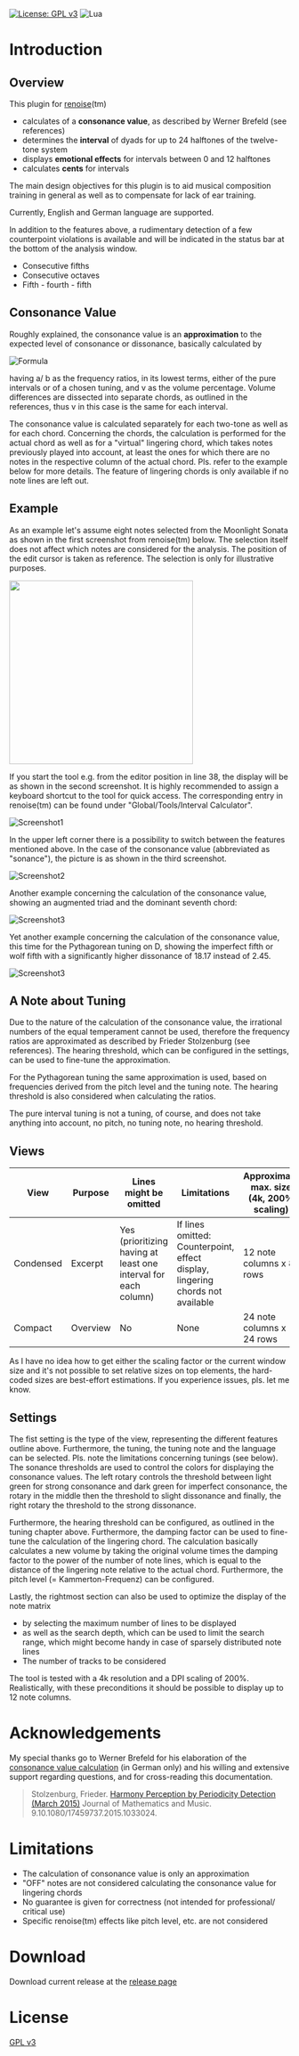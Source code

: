 [![License: GPL v3](https://img.shields.io/badge/License-GPLv3-blue.svg)](https://www.gnu.org/licenses/gpl-3.0)
![Lua](https://img.shields.io/badge/lua-%232C2D72.svg?style=flat&logo=lua&logoColor=white)

# Introduction

## Overview

This plugin for [renoise](https://www.renoise.com)(tm)  
- calculates of a **consonance value**, as described by Werner Brefeld (see references)
- determines the **interval** of dyads for up to 24 halftones of the twelve-tone system
- displays **emotional effects** for intervals between 0 and 12 halftones
- calculates **cents** for intervals

The main design objectives for this plugin is to aid musical composition training in
general as well as to compensate for lack of ear training.

Currently, English and German language are supported.

In addition to the features above, a rudimentary detection of a few counterpoint violations
is available and will be indicated in the status bar at the bottom of the analysis window.
- Consecutive fifths
- Consecutive octaves
- Fifth - fourth - fifth 

## Consonance Value

Roughly explained, the consonance value is an **approximation** to the expected level of
consonance or dissonance, basically calculated by

![Formula](images/product.png)

having a/ b as the frequency ratios, in its lowest terms, either of the pure intervals or
of a chosen tuning, and v as the volume percentage. Volume differences are dissected into
separate chords, as outlined in the references, thus v in this case is the same for each
interval.

The consonance value is calculated separately for each two-tone as well as for each chord.
Concerning the chords, the calculation is performed for the actual chord as well as for a
"virtual" lingering chord, which takes notes previously played into account, at least the
ones for which there are no notes in the respective column of the actual chord. Pls. refer
to the example below for more details. The feature of lingering chords is only available
if no note lines are left out.

## Example

As an example let's assume eight notes selected from the Moonlight Sonata as shown in the
first screenshot from renoise(tm) below. The selection itself does not affect which notes
are considered for the analysis. The position of the edit cursor is taken as reference.
The selection is only for illustrative purposes.

<img src='images/Screenshot0.png' width='330'>

If you start the tool e.g. from the editor position in line 38, the display will be as shown
in the second screenshot. It is highly recommended to assign a keyboard shortcut to the
tool for quick access. The corresponding entry in renoise(tm) can be found under
"Global/Tools/Interval Calculator".

![Screenshot1](images/Screenshot1.png)

In the upper left corner there is a possibility to switch between the features mentioned
above. In the case of the consonance value (abbreviated as "sonance"), the picture is as
shown in the third screenshot.

![Screenshot2](images/Screenshot2.png)

Another example concerning the calculation of the consonance value, showing an augmented
triad and the dominant seventh chord:

![Screenshot3](images/Screenshot3.png)

Yet another example concerning the calculation of the consonance value, this time for the
Pythagorean tuning on D, showing the imperfect fifth or wolf fifth with a significantly
higher dissonance of 18.17 instead of 2.45.

![Screenshot3](images/Screenshot4.png)

## A Note about Tuning

Due to the nature of the calculation of the consonance value, the irrational numbers of
the equal temperament cannot be used, therefore the frequency ratios are approximated
as described by Frieder Stolzenburg (see references). The hearing threshold, which can
be configured in the settings, can be used to fine-tune the approximation.

For the Pythagorean tuning the same approximation is used, based on frequencies derived
from the pitch level and the tuning note. The hearing threshold is also considered when
calculating the ratios.

The pure interval tuning is not a tuning, of course, and does not take anything into
account, no pitch, no tuning note, no hearing threshold. 

## Views

| View      | Purpose  | Lines might be omitted                                          | Limitations                                                                    | Approximate max. size (4k, 200% scaling) |
|-----------|----------|-----------------------------------------------------------------|--------------------------------------------------------------------------------|------------------------------------------|
| Condensed | Excerpt  | Yes (prioritizing having at least one interval for each column) | If lines omitted: Counterpoint, effect display, lingering chords not available | 12 note columns x 8 rows                 |
| Compact   | Overview | No                                                              | None                                                                           | 24 note columns x 24 rows                |

As I have no idea how to get either the scaling factor or the current window size and it's not possible to set relative
sizes on top elements, the hard-coded sizes are best-effort estimations. If you experience issues, pls. let me know. 

## Settings

The fist setting is the type of the view, representing the different features outline
above. Furthermore, the tuning, the tuning note and the language can be selected.
Pls. note the  limitations concerning tunings (see below). The sonance thresholds are
used to control the colors for displaying the consonance values. The left rotary controls
the threshold between light green for strong consonance and dark green for imperfect
consonance, the rotary in the middle then the threshold to slight dissonance and finally,
the right rotary the threshold to the strong dissonance.

Furthermore, the hearing threshold can be configured, as outlined in the tuning  chapter
above. Furthermore, the damping factor can be used to fine-tune the calculation of the
lingering chord. The calculation basically calculates a new volume by taking the original
volume times the damping factor to the power of the number of note lines, which is equal
to the distance of the lingering note relative to the actual chord. Furthermore, the pitch
level (= Kammerton-Frequenz) can be configured.

Lastly, the rightmost section can also be used to optimize the display of the note matrix
- by selecting the maximum number of lines to be displayed
- as well as the search depth, which can be used to limit the search range, which might
  become handy in case of sparsely distributed note lines
- The number of tracks to be considered

The tool is tested with a 4k resolution and a DPI scaling of 200%. Realistically, with these
preconditions it should be possible to display up to 12 note columns.

# Acknowledgements

My special thanks go to Werner Brefeld for his elaboration of the
[consonance value calculation](http://www.brefeld.homepage.t-online.de/konsonanz.html)
(in German only) and his willing and extensive support regarding questions, and for
cross-reading this documentation.

>Stolzenburg, Frieder.
>[Harmony Perception by Periodicity Detection (March 2015)](https://www.researchgate.net/publication/242331341_Harmony_Perception_by_Periodicity_Detection)
>Journal of Mathematics and Music.
>9.10.1080/17459737.2015.1033024.


# Limitations

- The calculation of consonance value is only an approximation 
- "OFF" notes are not considered calculating the consonance value for lingering chords
- No guarantee is given for correctness (not intended for professional/ critical use)
- Specific renoise(tm) effects like pitch level, etc. are not considered

# Download

Download current release at the [release page](https://github.com/ank19/renoise-interval/releases)

# License

[GPL v3](org.bridgi.interval.xrnx/gpl-3.0.md)
